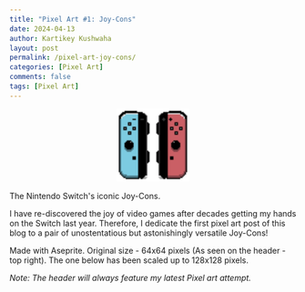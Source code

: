 ```yaml
---
title: "Pixel Art #1: Joy-Cons"
date: 2024-04-13
author: Kartikey Kushwaha
layout: post
permalink: /pixel-art-joy-cons/
categories: [Pixel Art]
comments: false
tags: [Pixel Art]
---
```


<div style="text-align: center">
    <img alt="A pixel art of Nintendo Switch Joy cons in the iconic blue and red colors." 
        height="128" width="128" src="/assets/images/pixel-art/JoyCons.png" title="JoyCons" />
</div>

The Nintendo Switch's iconic Joy-Cons.

I have re-discovered the joy of video games after decades getting my hands on the Switch last year. Therefore, 
I dedicate the first pixel art post of this blog to a pair of unostentatious but astonishingly versatile Joy-Cons!

Made with Aseprite.
Original size - 64x64 pixels (As seen on the header - top right). The one below has been scaled up to 128x128 pixels.

_Note: The header will always feature my latest Pixel art attempt._